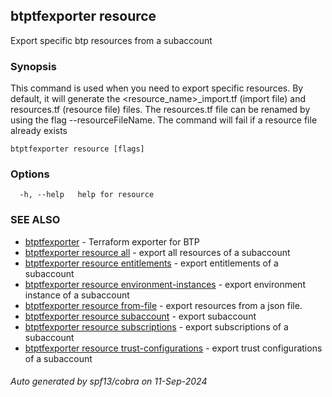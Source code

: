 ## btptfexporter resource

Export specific btp resources from a subaccount

### Synopsis


This command is used when you need to export specific resources.
By default, it will generate the <resource_name>_import.tf (import file) and resources.tf (resource file) files.
The resources.tf file can be renamed by using the flag --resourceFileName.
The command will fail if a resource file already exists

```
btptfexporter resource [flags]
```

### Options

```
  -h, --help   help for resource
```

### SEE ALSO

* [btptfexporter](btptfexporter.md)	 - Terraform exporter for BTP
* [btptfexporter resource all](btptfexporter_resource_all.md)	 - export all resources of a subaccount
* [btptfexporter resource entitlements](btptfexporter_resource_entitlements.md)	 - export entitlements of a subaccount
* [btptfexporter resource environment-instances](btptfexporter_resource_environment-instances.md)	 - export environment instance of a subaccount
* [btptfexporter resource from-file](btptfexporter_resource_from-file.md)	 - export resources from a json file.
* [btptfexporter resource subaccount](btptfexporter_resource_subaccount.md)	 - export subaccount
* [btptfexporter resource subscriptions](btptfexporter_resource_subscriptions.md)	 - export subscriptions of a subaccount
* [btptfexporter resource trust-configurations](btptfexporter_resource_trust-configurations.md)	 - export trust configurations of a subaccount

###### Auto generated by spf13/cobra on 11-Sep-2024
